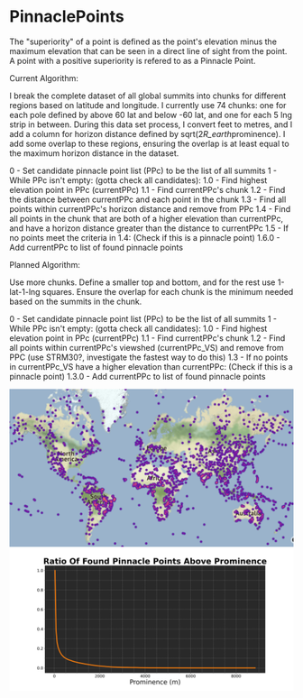 # PinnaclePoints
The "superiority" of a point is defined as the point's elevation minus the maximum elevation that can be seen in a direct line of sight from the point. A point with a positive superiority is refered to as a Pinnacle Point.

Current Algorithm:

I break the complete dataset of all global summits into chunks for different regions based on latitude and longitude. I currently use 74 chunks: one for each pole defined by above 60 lat and below -60 lat, and one for each 5 lng strip in between. During this data set process, I convert feet to metres, and I add a column for horizon distance defined by sqrt(2*R_earth*prominence). I add some overlap to these regions, ensuring the overlap is at least equal to the maximum horizon distance in the dataset.

0 - Set candidate pinnacle point list (PPc) to be the list of all summits
1 - While PPc isn't empty: (gotta check all candidates):
1.0 - Find highest elevation point in PPc (currentPPc)
1.1 - Find currentPPc's chunk
1.2 - Find the distance between currentPPc and each point in the chunk
1.3 - Find all points within currentPPc's horizon distance and remove from PPc
1.4 - Find all points in the chunk that are both of a higher elevation than currentPPc, and have a horizon distance greater than the distance to currentPPc
1.5 - If no points meet the criteria in 1.4: (Check if this is a pinnacle point)
1.6.0 - Add currentPPc to list of found pinnacle points


Planned Algorithm:

Use more chunks. Define a smaller top and bottom, and for the rest use 1-lat-1-lng squares. Ensure the overlap for each chunk is the minimum needed based on the summits in the chunk. 

0 - Set candidate pinnacle point list (PPc) to be the list of all summits
1 - While PPc isn't empty: (gotta check all candidates):
1.0 - Find highest elevation point in PPc (currentPPc)
1.1 - Find currentPPc's chunk
1.2 - Find all points within currentPPc's viewshed (currentPPc_VS) and remove from PPC (use STRM30?, investigate the fastest way to do this)
1.3 - If no points in currentPPc_VS have a higher elevation than currentPPc: (Check if this is a pinnacle point)
1.3.0 - Add currentPPc to list of found pinnacle points


![Image](https://github.com/jgbreault/PinnaclePoints/blob/main/summits300.png)
![Image](https://github.com/jgbreault/PinnaclePoints/blob/main/RatioOfFoundPinnaclePointsAboveProminence.png)